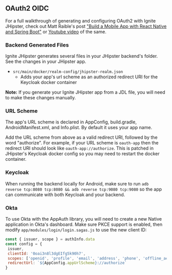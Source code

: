 ## OAuth2 OIDC

For a full walkthrough of generating and configuring OAuth2 with Ignite JHipster, check out Matt Raible's post ["Build a Mobile App with React Native and Spring Boot"](https://developer.okta.com/blog/2018/10/10/react-native-spring-boot-mobile-app) or [Youtube video](https://www.youtube.com/watch?v=h7QcSe-LYZg) of the same.


### Backend Generated Files
Ignite JHipster generates several files in your JHipster backend's folder.  See the changes in your JHipster app.
- `src/main/docker/realm-config/jhipster-realm.json`
  - Adds your app's url scheme as an authorized redirect URI for the Keycloak docker container

**Note:** If you generate your Ignite JHipster app from a JDL file, you will need to make these changes manually.
   
### URL Scheme
The app's URL scheme is declared in AppConfig, build.gradle, AndroidManifest.xml, and Info.plist.  By default it uses your app name.

Add the URL scheme from above as a valid redirect URI, followed by the word "authorize".  For example, if your URL scheme is `oauth-app` then the redirect URI
 should look like `oauth-app://authorize`.  This is patched in JHipster's Keycloak docker config so you may need to restart the docker container.
 
### Keycloak
When running the backend locally for Android, make sure to run `adb reverse tcp:8080 tcp:8080 && adb reverse tcp:9080 tcp:9080` so the app can communicate with both Keycloak and your backend.

### Okta
To use Okta with the AppAuth library, you will need to create a new Native application in Okta's dashboard.  Make sure PKCE support is enabled, then modify `app/modules/login/login.sagas.js` to use the new client ID:

```javascript
const { issuer, scope } = authInfo.data
const config = {
 issuer,
 clientId: '0oai3n8l3dgEIfg5k90h7',
 scopes: ['openid', 'profile', 'email', 'address', 'phone', 'offline_access']
 redirectUrl: `${AppConfig.appUrlScheme}://authorize`
}
```

